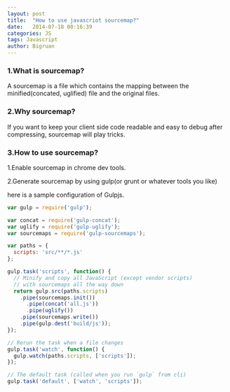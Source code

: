 ```yaml
---
layout: post
title:  "How to use javascriot sourcemap?"
date:   2014-07-18 00:16:39
categories: JS
tags: Javascript
author: Bigruan
---
```


### 1.What is sourcemap?
A sourcemap is a file which contains the mapping between the minified(concated, uglified) file and the original files.

### 2.Why sourcemap?
If you want to keep your client side code readable and easy to debug after compressing, sourcemap will play tricks.

### 3.How to use sourcemap?

1.Enable sourcemap in chrome dev tools.

2.Generate sourcemap by using gulp(or grunt or whatever tools you like)

here is a sample configuration of Gulpjs.

```javascript
var gulp = require('gulp');

var concat = require('gulp-concat');
var uglify = require('gulp-uglify');
var sourcemaps = require('gulp-sourcemaps');

var paths = {
  scripts: 'src/**/*.js'
};

gulp.task('scripts', function() {
  // Minify and copy all JavaScript (except vendor scripts)
  // with sourcemaps all the way down
  return gulp.src(paths.scripts)
    .pipe(sourcemaps.init())
      .pipe(concat('all.js'))
      .pipe(uglify())
    .pipe(sourcemaps.write())
    .pipe(gulp.dest('build/js'));
});

// Rerun the task when a file changes
gulp.task('watch', function() {
  gulp.watch(paths.scripts, ['scripts']);
});

// The default task (called when you run `gulp` from cli)
gulp.task('default', ['watch', 'scripts']);

```
